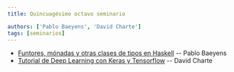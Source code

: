 ```yaml
---
title: Quincuagésimo octavo seminario

authors: ['Pablo Baeyens', 'David Charte']
tags: [seminarios]
---
```



* [Funtores, mónadas y otras clases de tipos en Haskell](https://github.com/libreim/haskell/releases/tag/v0.1-classes) -- Pablo Baeyens
* [Tutorial de Deep Learning con Keras y Tensorflow](https://github.com/libreim/dl-tutorial) -- David Charte

